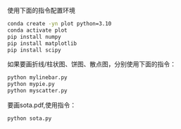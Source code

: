 使用下面的指令配置环境
```bash
conda create -yn plot python=3.10
conda activate plot
pip install numpy
pip install matplotlib
pip install scipy
```
如果要画折线/柱状图、饼图、散点图，分别使用下面的指令：
```bash
python mylinebar.py
python mypie.py
python myscatter.py
```

要画sota.pdf,使用指令：
```bash
python sota.py
```

